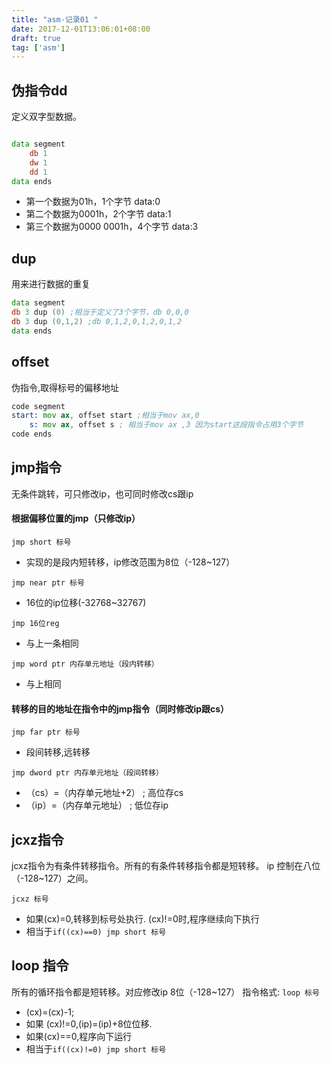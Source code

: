 ```yaml
---
title: "asm-记录01 "
date: 2017-12-01T13:06:01+08:00
draft: true
tag: ['asm']
---
```


## 伪指令dd

定义双字型数据。 

```asm

data segment
    db 1
    dw 1
    dd 1
data ends
```
- 第一个数据为01h，1个字节 data:0
- 第二个数据为0001h，2个字节 data:1
- 第三个数据为0000 0001h，4个字节 data:3

## dup

用来进行数据的重复
```asm
data segment
db 3 dup (0) ;相当于定义了3个字节，db 0,0,0
db 3 dup (0,1,2) ;db 0,1,2,0,1,2,0,1,2
data ends
```

## offset

伪指令,取得标号的偏移地址
```asm
code segment
start: mov ax, offset start ;相当于mov ax,0
    s: mov ax, offset s ; 相当于mov ax ,3 因为start这段指令占用3个字节
code ends
```

## jmp指令

无条件跳转，可只修改ip，也可同时修改cs跟ip

#### 根据偏移位置的jmp（只修改ip）

`jmp short 标号`
- 实现的是段内短转移，ip修改范围为8位（-128~127）

`jmp near ptr 标号`
- 16位的ip位移(-32768~32767)

`jmp 16位reg`
- 与上一条相同

`jmp word ptr 内存单元地址（段内转移）`
- 与上相同

#### 转移的目的地址在指令中的jmp指令（同时修改ip跟cs）
`jmp far ptr 标号`
- 段间转移,远转移

`jmp dword ptr 内存单元地址（段间转移）`

- （cs）=（内存单元地址+2） ; 高位存cs
- （ip）=（内存单元地址） ; 低位存ip

## jcxz指令
jcxz指令为有条件转移指令。所有的有条件转移指令都是短转移。
ip 控制在八位（-128~127）之间。

`jcxz 标号`

- 如果(cx)=0,转移到标号处执行. (cx)!=0时,程序继续向下执行
- 相当于`if((cx)==0) jmp short 标号`

## loop 指令
所有的循环指令都是短转移。对应修改ip 8位（-128~127）
指令格式:
`loop 标号`

- (cx)=(cx)-1;
- 如果 (cx)!=0,(ip)=(ip)+8位位移.
- 如果(cx)==0,程序向下运行
- 相当于`if((cx)!=0) jmp short 标号`

	

